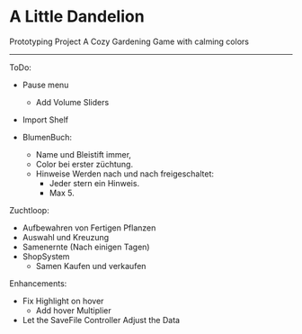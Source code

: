# A Little Dandelion
Prototyping Project
A Cozy Gardening Game with calming colors

---
ToDo:
- Pause menu
  - Add Volume Sliders
- Import Shelf

- BlumenBuch:
  - Name und Bleistift immer,
  - Color bei erster züchtung.
  - Hinweise Werden nach und nach freigeschaltet:
    - Jeder stern ein Hinweis.
    - Max 5.

Zuchtloop:
- Aufbewahren von Fertigen Pflanzen
- Auswahl und Kreuzung
- Samenernte (Nach einigen Tagen)
- ShopSystem
  - Samen Kaufen und verkaufen


Enhancements:
- Fix Highlight on hover
  - Add hover Multiplier
- Let the SaveFile Controller Adjust the Data
